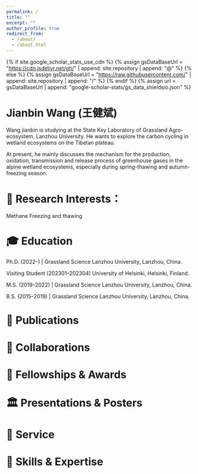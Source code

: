 ```yaml
---
permalink: /
title: ""
excerpt: ""
author_profile: true
redirect_from: 
  - /about/
  - /about.html
---
```


{% if site.google_scholar_stats_use_cdn %}
{% assign gsDataBaseUrl = "https://cdn.jsdelivr.net/gh/" | append: site.repository | append: "@" %}
{% else %}
{% assign gsDataBaseUrl = "https://raw.githubusercontent.com/" | append: site.repository | append: "/" %}
{% endif %}
{% assign url = gsDataBaseUrl | append: "google-scholar-stats/gs_data_shieldsio.json" %}

<span class='anchor' id='about-me'></span>

# Jianbin Wang (王健斌)

Wang jianbin is studying at the State Key Laboratory of Grassland Agro-ecosystem, Lanzhou University. He wants to explore the carbon cycling in wetland ecosystems on the Tibetan plateau. 

At present, he mainly discusses the mechanism for the production, oxidation, transmission and release process of greenhouse gases in the alpine wetland ecosystems, especially during spring-thawing and autumn-freezing season.

# 🧐 Research Interests：
  Methane
  Freezing and thawing

# 🎓 Education

Ph.D. (2022–) | Grassland Science
Lanzhou University, Lanzhou, China.

Visiting Student (202301–202304)
University of Helsinki, Helsinki, Finland.

M.S. (2019–2022) | Grassland Science
Lanzhou University, Lanzhou, China.

B.S. (2015–2019) | Grassland Science
Lanzhou University, Lanzhou, China.

# 📝 Publications


# 📖 Collaborations


# 🏅 Fellowships & Awards


# 🏛️ Presentations & Posters


# 🤝 Service


# 🦾 Skills & Expertise
